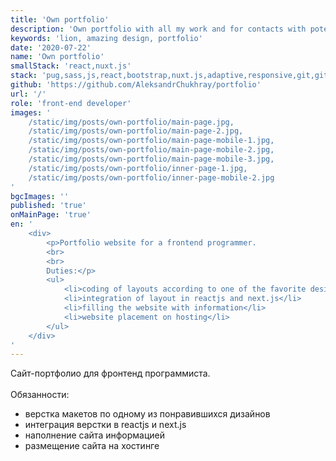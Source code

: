 ```yaml
---
title: 'Own portfolio'
description: 'Own portfolio with all my work and for contacts with potential customers'
keywords: 'lion, amazing design, portfolio'
date: '2020-07-22'
name: 'Own portfolio'
smallStack: 'react,nuxt.js'
stack: 'pug,sass,js,react,bootstrap,nuxt.js,adaptive,responsive,git,github,yarn'
github: 'https://github.com/AleksandrChukhray/portfolio'
url: '/'
role: 'front-end developer'
images: '
    /static/img/posts/own-portfolio/main-page.jpg,
    /static/img/posts/own-portfolio/main-page-2.jpg,
    /static/img/posts/own-portfolio/main-page-mobile-1.jpg,
    /static/img/posts/own-portfolio/main-page-mobile-2.jpg,
    /static/img/posts/own-portfolio/main-page-mobile-3.jpg,
    /static/img/posts/own-portfolio/inner-page-1.jpg,
    /static/img/posts/own-portfolio/inner-page-mobile-2.jpg
'
bgcImages: ''
published: 'true'
onMainPage: 'true'
en: '
    <div>
        <p>Portfolio website for a frontend programmer.
        <br>
        <br>
        Duties:</p>
        <ul>
            <li>coding of layouts according to one of the favorite designs</li>
            <li>integration of layout in reactjs and next.js</li>
            <li>filling the website with information</li>
            <li>website placement on hosting</li>
        </ul>
    </div>
'
---
```

Сайт-портфолио для фронтенд программиста.
<br>
<br>
Обязанности:
- верстка макетов по одному из понравившихся дизайнов
- интеграция верстки в reactjs и next.js
- наполнение сайта информацией
- размещение сайта на хостинге